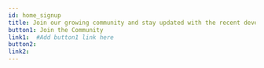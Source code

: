 ```yaml
---
id: home_signup
title: Join our growing community and stay updated with the recent developments, partnerships and events.
button1: Join the Community
link1:  #Add button1 link here
button2: 
link2:
---
```

